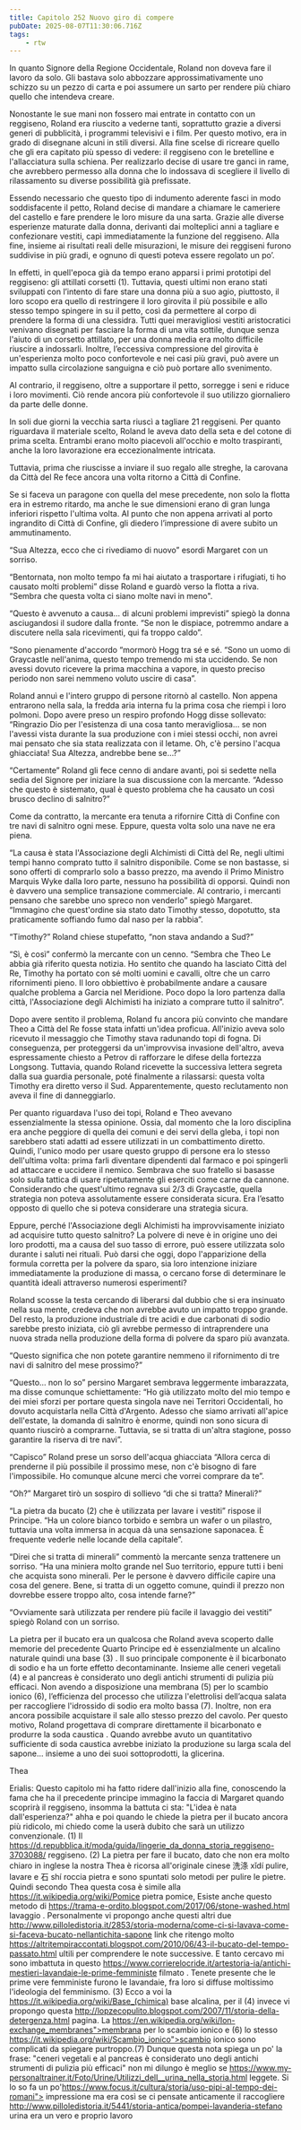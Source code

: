 ```yaml
---
title: Capitolo 252 Nuovo giro di compere
pubDate: 2025-08-07T11:30:06.716Z
tags:
    - rtw
---
```















In quanto Signore della Regione Occidentale, Roland non doveva fare il lavoro da solo. Gli bastava solo abbozzare approssimativamente uno schizzo su un pezzo di carta e poi assumere un sarto per rendere più chiaro quello che intendeva creare.


Nonostante le sue mani non fossero mai entrate in contatto con un reggiseno, Roland era riuscito a vederne tanti, soprattutto grazie a diversi generi di pubblicità, i programmi televisivi e i film. Per questo motivo, era in grado di disegnane alcuni in stili diversi. Alla fine scelse di ricreare quello che gli era capitato più spesso di vedere: il reggiseno con le bretelline e l'allacciatura sulla schiena. Per realizzarlo decise di usare tre ganci in rame, che avrebbero permesso alla donna che lo indossava di scegliere il livello di rilassamento su diverse possibilità già prefissate.


Essendo necessario che questo tipo di indumento aderente fasci in modo soddisfacente il petto, Roland decise di mandare a chiamare le cameriere del castello e fare prendere le loro misure da una sarta. Grazie alle diverse esperienze maturate dalla donna, derivanti dai molteplici anni a tagliare e confezionare vestiti, capì immediatamente la funzione del reggiseno. Alla fine, insieme ai risultati reali delle misurazioni, le misure dei reggiseni furono suddivise in più gradi, e ognuno di questi poteva essere regolato un po’.


In effetti, in quell'epoca già da tempo erano apparsi i primi prototipi del reggiseno: gli attillati corsetti (1). Tuttavia, questi ultimi non erano stati sviluppati con l’intento di fare stare una donna più a suo agio, piuttosto, il loro scopo era quello di restringere il loro girovita il più possibile e allo stesso tempo spingere in su il petto, così da permettere al corpo di prendere la forma di una clessidra. Tutti quei meravigliosi vestiti aristocratici venivano disegnati per fasciare la forma di una vita sottile, dunque senza l'aiuto di un corsetto attillato, per una donna media era molto difficile riuscire a indossarli. Inoltre, l’eccessiva compressione del girovita è un'esperienza molto poco confortevole e nei casi più gravi, può avere un impatto sulla circolazione sanguigna e ciò può portare allo svenimento.


Al contrario, il reggiseno, oltre a supportare il petto, sorregge i seni e riduce i loro movimenti. Ciò rende ancora più confortevole il suo utilizzo giornaliero da parte delle donne.


In soli due giorni la vecchia sarta riuscì a tagliare 21 reggiseni. Per quanto riguardava il materiale scelto, Roland le aveva dato della seta e del cotone di prima scelta. Entrambi erano molto piacevoli all'occhio e molto traspiranti, anche la loro lavorazione era eccezionalmente intricata.


Tuttavia, prima che riuscisse a inviare il suo regalo alle streghe, la carovana da Città del Re fece ancora una volta ritorno a Città di Confine.


Se si faceva un paragone con quella del mese precedente, non solo la flotta era in estremo ritardo, ma anche le sue dimensioni erano di gran lunga inferiori rispetto l'ultima volta. Al punto che non appena arrivati al porto ingrandito di Città di Confine, gli diedero l’impressione di avere subito un ammutinamento.


“Sua Altezza, ecco che ci rivediamo di nuovo” esordi Margaret con un sorriso.


“Bentornata, non molto tempo fa mi hai aiutato a trasportare i rifugiati, ti ho causato molti problemi” disse Roland e guardò verso la flotta a riva. “Sembra che questa volta ci siano molte navi in meno".


“Questo è avvenuto a causa… di alcuni problemi imprevisti” spiegò la donna asciugandosi il sudore dalla fronte. “Se non le dispiace, potremmo andare a discutere nella sala ricevimenti, qui fa troppo caldo”.


“Sono pienamente d'accordo “mormorò Hogg tra sé e sé. “Sono un uomo di Graycastle nell'anima, questo tempo tremendo mi sta uccidendo. Se non avessi dovuto ricevere la prima macchina a vapore, in questo preciso periodo non sarei nemmeno voluto uscire di casa”.


Roland annuì e l'intero gruppo di persone ritornò al castello. Non appena entrarono nella sala, la fredda aria interna fu la prima cosa che riempì i loro polmoni. Dopo avere preso un respiro profondo Hogg disse sollevato: “Ringrazio Dio per l'esistenza di una cosa tanto meravigliosa… se non l'avessi vista durante la sua produzione con i miei stessi occhi, non avrei mai pensato che sia stata realizzata con il letame. Oh, c'è persino l'acqua ghiacciata! Sua Altezza, andrebbe bene se…?”


“Certamente” Roland gli fece cenno di andare avanti, poi si sedette nella sedia del Signore per iniziare la sua discussione con la mercante. “Adesso che questo è sistemato, qual è questo problema che ha causato un così brusco declino di salnitro?”


Come da contratto, la mercante era tenuta a rifornire Città di Confine con tre navi di salnitro ogni mese. Eppure, questa volta solo una nave ne era piena.


“La causa è stata l'Associazione degli Alchimisti di Città del Re, negli ultimi tempi hanno comprato tutto il salnitro disponibile. Come se non bastasse, si sono offerti di comprarlo solo a basso prezzo, ma avendo il Primo Ministro Marquis Wyke dalla loro parte, nessuno ha possibilità di opporsi. Quindi non è davvero una semplice transazione commerciale. Al contrario, i mercanti pensano che sarebbe uno spreco non venderlo” spiegò Margaret. “Immagino che quest'ordine sia stato dato Timothy stesso, dopotutto, sta praticamente soffiando fumo dal naso per la rabbia”.


“Timothy?” Roland chiese stupefatto, “non stava andando a Sud?”


“Sì, è così” confermò la mercante con un cenno. “Sembra che Theo Le abbia già riferito questa notizia. Ho sentito che quando ha lasciato Città del Re, Timothy ha portato con sé molti uomini e cavalli, oltre che un carro rifornimenti pieno. Il loro obbiettivo è probabilmente andare a causare qualche problema a Garcia nel Meridione. Poco dopo la loro partenza dalla città, l'Associazione degli Alchimisti ha iniziato a comprare tutto il salnitro”.


Dopo avere sentito il problema, Roland fu ancora più convinto che mandare Theo a Città del Re fosse stata infatti un'idea proficua. All'inizio aveva solo ricevuto il messaggio che Timothy stava radunando topi di fogna. Di conseguenza, per proteggersi da un'improvvisa invasione dell'altro, aveva espressamente chiesto a Petrov di rafforzare le difese della fortezza Longsong. Tuttavia, quando Roland ricevette la successiva lettera segreta dalla sua guardia personale, poté finalmente a rilassarsi: questa volta Timothy era diretto verso il Sud. Apparentemente, questo reclutamento non aveva il fine di danneggiarlo.


Per quanto riguardava l'uso dei topi, Roland e Theo avevano essenzialmente la stessa opinione. Ossia, dal momento che la loro disciplina era anche peggiore di quella dei comuni e dei servi della gleba, i topi non sarebbero stati adatti ad essere utilizzati in un combattimento diretto. Quindi, l'unico modo per usare questo gruppo di persone era lo stesso dell'ultima volta: prima farli diventare dipendenti dal farmaco e poi spingerli ad attaccare e uccidere il nemico. Sembrava che suo fratello si basasse solo sulla tattica di usare ripetutamente gli eserciti come carne da cannone. Considerando   che quest'ultimo regnava sui 2/3 di Graycastle, quella strategia non poteva assolutamente essere considerata sicura. Era l’esatto opposto di quello che si poteva considerare una strategia sicura.


Eppure, perché l'Associazione degli Alchimisti ha improvvisamente iniziato ad acquisire tutto questo salnitro? La polvere di neve è in origine uno dei loro prodotti, ma a causa del suo tasso di errore, può essere utilizzata solo durante i saluti nei rituali. Può darsi che oggi, dopo l'apparizione della formula corretta per la polvere da sparo, sia loro intenzione iniziare immediatamente la produzione di massa, o cercano forse di determinare le quantità ideali attraverso numerosi esperimenti?


Roland scosse la testa cercando di liberarsi dal dubbio che si era insinuato nella sua mente, credeva che non avrebbe avuto un impatto troppo grande. Del resto, la produzione industriale di tre acidi e due carbonati di sodio sarebbe presto iniziata, ciò gli avrebbe permesso di intraprendere una nuova strada nella produzione della forma di polvere da sparo più avanzata.


“Questo significa che non potete garantire nemmeno il rifornimento di tre navi di salnitro del mese prossimo?”


“Questo… non lo so” persino Margaret sembrava leggermente imbarazzata, ma disse comunque schiettamente: “Ho già utilizzato molto del mio tempo e dei miei sforzi per portare questa singola nave nei Territori Occidentali, ho dovuto acquistarla nella Città d'Argento. Adesso che siamo arrivati all'apice dell'estate, la domanda di salnitro è enorme, quindi non sono sicura di quanto riuscirò a comprarne. Tuttavia, se si tratta di un'altra stagione, posso garantire la riserva di tre navi”.


“Capisco” Roland prese un sorso dell'acqua ghiacciata “Allora cerca di prenderne il più possibile il prossimo mese, non c'è bisogno di fare l'impossibile. Ho comunque alcune merci che vorrei comprare da te”.


“Oh?” Margaret tirò un sospiro di sollievo “di che si tratta? Minerali?”


“La pietra da bucato (2) che è utilizzata per lavare i vestiti” rispose il Principe. “Ha un colore bianco torbido e sembra un wafer o un pilastro, tuttavia una volta immersa in acqua dà una sensazione saponacea. È frequente vederle nelle locande della capitale”.


“Direi che si tratta di minerali” commentò la mercante senza trattenere un sorriso. “Ha una miniera molto grande nel Suo territorio, eppure tutti i beni che acquista sono minerali. Per le persone è davvero difficile capire una cosa del genere. Bene, si tratta di un oggetto comune, quindi il prezzo non dovrebbe essere troppo alto, cosa intende farne?”


“Ovviamente sarà utilizzata per rendere più facile il lavaggio dei vestiti” spiegò Roland con un sorriso.


La pietra per il bucato era un qualcosa che Roland aveva scoperto dalle memorie del precedente Quarto Principe ed è essenzialmente un alcalino naturale quindi una base (3) . Il suo principale componente è il bicarbonato di sodio e ha un forte effetto decontaminante. Insieme alle ceneri vegetali (4) e al pancreas  è considerato uno degli antichi strumenti di pulizia più efficaci. Non avendo a disposizione una membrana (5)  per lo scambio ionico (6), l’efficienza del processo che utilizza l'elettrolisi dell’acqua salata per raccogliere l'idrossido di sodio era molto bassa (7). Inoltre, non era ancora possibile acquistare il sale allo stesso prezzo del cavolo. Per questo motivo, Roland progettava di comprare direttamente il bicarbonato e produrre la soda caustica . Quando avrebbe avuto un quantitativo sufficiente di soda caustica avrebbe iniziato la produzione su larga scala del sapone... insieme a uno dei suoi sottoprodotti, la glicerina.






Thea






Erialis: Questo capitolo mi ha fatto ridere dall'inizio alla fine, conoscendo la fama che ha il precedente principe immagino la faccia di Margaret quando scoprirà il reggiseno, insomma la battuta ci sta: "L'idea è nata dall'esperienza?" ahha e poi quando le chiede la pietra per il bucato ancora più ridicolo, mi chiedo come la userà dubito che sarà un utilizzo convenzionale.
(1) Il https://d.repubblica.it/moda/guida/lingerie_da_donna_storia_reggiseno-3703088/ reggiseno. (2) La pietra per fare il bucato, dato che non era molto chiaro in inglese la nostra Thea è ricorsa all'originale cinese 洗涤 xǐdí pulire, lavare e 石  shí roccia pietra e sono spuntati solo metodi per pulire le pietre. Quindi secondo Thea questa cosa è simile alla https://it.wikipedia.org/wiki/Pomice pietra pomice, Esiste anche questo metodo  di https://trama-e-ordito.blogspot.com/2017/06/stone-washed.html lavaggio . Personalmente vi propongo anche questi altri due http://www.pilloledistoria.it/2853/storia-moderna/come-ci-si-lavava-come-si-faceva-bucato-nellantichita-sapone  link che ritengo molto https://altritempiraccontati.blogspot.com/2010/06/43-il-bucato-del-tempo-passato.html ultili per comprendere le note successive. E tanto cercavo mi sono imbattuta in questo https://www.corrierelocride.it/artestoria-ia/antichi-mestieri-lavandaie-le-prime-femministe filmato . Tenete presente che le prime vere femministe furono le lavandaie, fra loro si diffuse moltissimo l'ideologia del femminismo.
(3) Ecco a voi la https://it.wikipedia.org/wiki/Base_(chimica) base alcalina, per il (4) invece vi propongo questa http://lopzecopulito.blogspot.com/2007/11/storia-della-detergenza.html pagina. La https://en.wikipedia.org/wiki/Ion-exchange_membranes">membrana per lo scambio ionico e (6) lo stesso https://it.wikipedia.org/wiki/Scambio_ionico">scambio ionico sono complicati da spiegare purtroppo.(7) Dunque questa nota spiega un po' la frase:  "ceneri vegetali e al pancreas  è considerato uno degli antichi strumenti di pulizia più efficaci" non mi dilungo è meglio se https://www.my-personaltrainer.it/Foto/Urine/Utilizzi_dell__urina_nella_storia.html  leggete. Si lo so fa un po'https://www.focus.it/cultura/storia/uso-pipi-al-tempo-dei-romani"> impressione ma era così se ci pensate anticamente il raccogliere http://www.pilloledistoria.it/5441/storia-antica/pompei-lavanderia-stefano  urina era un vero e proprio lavoro




                        


                                




